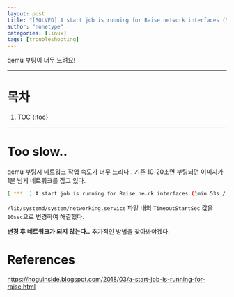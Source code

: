 ```yaml
---
layout: post
title: "[SOLVED] A start job is running for Raise network interfaces (5min 1s)"
author: "nonetype"
categories: [linux]
tags: [troubleshooting]
---
```


qemu 부팅이 너무 느려요!

---

# 목차

1. TOC
{:toc}

---

# Too slow..

qemu 부팅시 네트워크 작업 속도가 너무 느리다..
기존 10-20초면 부팅되던 이미지가 1분 넘게 네트워크를 잡고 있다.

```sh
[ ***  ] A start job is running for Raise ne…rk interfaces (1min 53s / 5min 2s)
```

`/lib/systemd/system/networking.service` 파일 내의 `TimeoutStartSec` 값을 `10sec`으로 변경하여 해결했다.


**변경 후 네트워크가 되지 않는다..**
추가적인 방법을 찾아봐야겠다.


# References
<https://hoguinside.blogspot.com/2018/03/a-start-job-is-running-for-raise.html>
